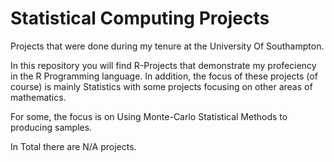 # Statistical Computing Projects
Projects that were done during my tenure at the University Of Southampton. 

In this repository you will find R-Projects that demonstrate my profeciency in the R Programming language.
In addition, the focus of these projects (of course) is mainly Statistics with some projects focusing on other areas of mathematics. 

For some, the focus is on Using Monte-Carlo Statistical Methods to producing samples. 

In Total there are N/A projects.
